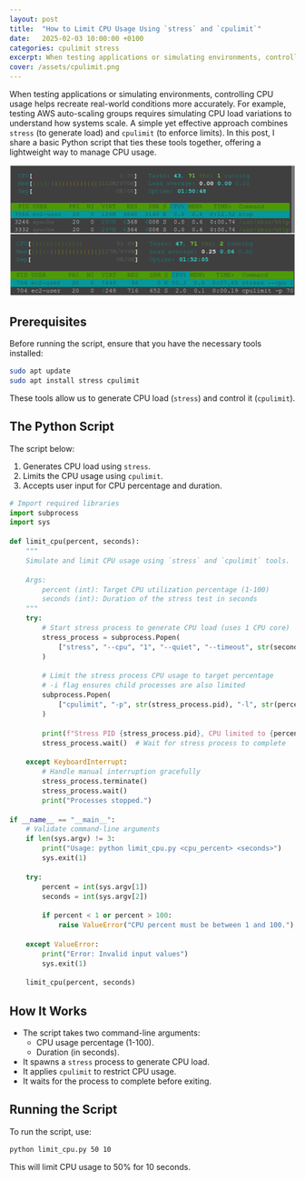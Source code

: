 ```yaml
---
layout: post
title:  "How to Limit CPU Usage Using `stress` and `cpulimit`"
date:   2025-02-03 10:00:00 +0100
categories: cpulimit stress
excerpt: When testing applications or simulating environments, controlling CPU usage helps recreate real-world conditions more accurately. For example, testing AWS auto-scaling groups requires simulating CPU load variations to understand how systems scale. A simple yet effective approach combines `stress` (to generate load) and `cpulimit` (to enforce limits). In this post, I share a basic Python script that ties these tools together, offering a lightweight way to manage CPU usage.
cover: /assets/cpulimit.png
---
```


When testing applications or simulating environments, controlling CPU usage helps recreate real-world conditions more accurately. For example, testing AWS auto-scaling groups requires simulating CPU load variations to understand how systems scale. A simple yet effective approach combines `stress` (to generate load) and `cpulimit` (to enforce limits). In this post, I share a basic Python script that ties these tools together, offering a lightweight way to manage CPU usage.

![](/assets/cpulimit.png)

## Prerequisites

Before running the script, ensure that you have the necessary tools installed:

```bash
sudo apt update
sudo apt install stress cpulimit
```

These tools allow us to generate CPU load (`stress`) and control it (`cpulimit`).

## The Python Script

The script below:

1. Generates CPU load using `stress`.
2. Limits the CPU usage using `cpulimit`.
3. Accepts user input for CPU percentage and duration.

```python
# Import required libraries
import subprocess
import sys

def limit_cpu(percent, seconds):
    """
    Simulate and limit CPU usage using `stress` and `cpulimit` tools.
    
    Args:
        percent (int): Target CPU utilization percentage (1-100)
        seconds (int): Duration of the stress test in seconds
    """
    try:
        # Start stress process to generate CPU load (uses 1 CPU core)
        stress_process = subprocess.Popen(
            ["stress", "--cpu", "1", "--quiet", "--timeout", str(seconds)]
        )
        
        # Limit the stress process CPU usage to target percentage
        # -i flag ensures child processes are also limited
        subprocess.Popen(
            ["cpulimit", "-p", str(stress_process.pid), "-l", str(percent), "-i"]
        )
        
        print(f"Stress PID {stress_process.pid}, CPU limited to {percent}% for {seconds} seconds.")
        stress_process.wait()  # Wait for stress process to complete
        
    except KeyboardInterrupt:
        # Handle manual interruption gracefully
        stress_process.terminate()
        stress_process.wait()
        print("Processes stopped.")

if __name__ == "__main__":
    # Validate command-line arguments
    if len(sys.argv) != 3:
        print("Usage: python limit_cpu.py <cpu_percent> <seconds>")
        sys.exit(1)
        
    try:
        percent = int(sys.argv[1])
        seconds = int(sys.argv[2])
        
        if percent < 1 or percent > 100:
            raise ValueError("CPU percent must be between 1 and 100.")
            
    except ValueError:
        print("Error: Invalid input values")
        sys.exit(1)
        
    limit_cpu(percent, seconds)
```

## How It Works

- The script takes two command-line arguments:
  - CPU usage percentage (1-100).
  - Duration (in seconds).
- It spawns a `stress` process to generate CPU load.
- It applies `cpulimit` to restrict CPU usage.
- It waits for the process to complete before exiting.

## Running the Script

To run the script, use:

```bash
python limit_cpu.py 50 10
```

This will limit CPU usage to 50% for 10 seconds.
